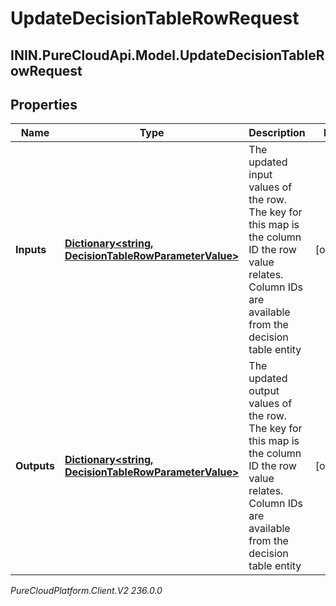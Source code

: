 # UpdateDecisionTableRowRequest

## ININ.PureCloudApi.Model.UpdateDecisionTableRowRequest

## Properties

|Name | Type | Description | Notes|
|------------ | ------------- | ------------- | -------------|
| **Inputs** | [**Dictionary&lt;string, DecisionTableRowParameterValue&gt;**](DecisionTableRowParameterValue) | The updated input values of the row. The key for this map is the column ID the row value relates. Column IDs are available from the decision table entity | [optional] |
| **Outputs** | [**Dictionary&lt;string, DecisionTableRowParameterValue&gt;**](DecisionTableRowParameterValue) | The updated output values of the row. The key for this map is the column ID the row value relates. Column IDs are available from the decision table entity | [optional] |



_PureCloudPlatform.Client.V2 236.0.0_
